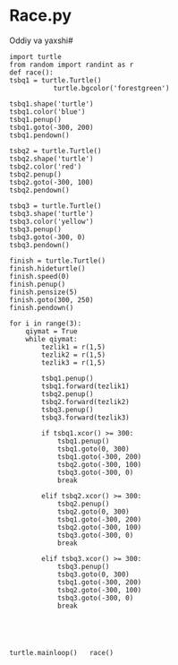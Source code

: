 # Race.py
Oddiy va yaxshi#
    
	import turtle
	from random import randint as r
    def race():
	tsbq1 = turtle.Turtle()
	           turtle.bgcolor('forestgreen')
	      
	tsbq1.shape('turtle')
	tsbq1.color('blue')
	tsbq1.penup()
	tsbq1.goto(-300, 200)
	tsbq1.pendown()
 
    tsbq2 = turtle.Turtle()
	tsbq2.shape('turtle')
	tsbq2.color('red')
	tsbq2.penup()
	tsbq2.goto(-300, 100)
	tsbq2.pendown()
	
	tsbq3 = turtle.Turtle()
	tsbq3.shape('turtle')
	tsbq3.color('yellow')
	tsbq3.penup()
	tsbq3.goto(-300, 0)
	tsbq3.pendown()
	
	finish = turtle.Turtle()
	finish.hideturtle()
	finish.speed(0)
	finish.penup()
	finish.pensize(5)
	finish.goto(300, 250)
	finish.pendown()
 
	for i in range(3):
		qiymat = True
		while qiymat:
			tezlik1 = r(1,5)
			tezlik2 = r(1,5)
			tezlik3 = r(1,5)
			
			tsbq1.penup()	
			tsbq1.forward(tezlik1)
			tsbq2.penup()	
			tsbq2.forward(tezlik2)
			tsbq3.penup()
			tsbq3.forward(tezlik3)
			
			if tsbq1.xcor() >= 300:
				tsbq1.penup()
				tsbq1.goto(0, 300)
				tsbq1.goto(-300, 200)
				tsbq2.goto(-300, 100)
				tsbq3.goto(-300, 0)
				break
				
			elif tsbq2.xcor() >= 300:
				tsbq2.penup()
				tsbq2.goto(0, 300)
				tsbq1.goto(-300, 200)
				tsbq2.goto(-300, 100)
				tsbq3.goto(-300, 0)
				break
				
			elif tsbq3.xcor() >= 300:
				tsbq3.penup()
				tsbq3.goto(0, 300)
				tsbq1.goto(-300, 200)
				tsbq2.goto(-300, 100)
				tsbq3.goto(-300, 0)
				break
		
				
			
				
	
	turtle.mainloop()	race()




